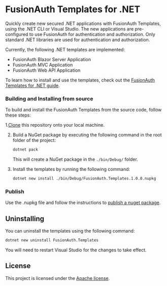 # FusionAuth Templates for .NET
Quickly create new secured .NET applications with FusionAuth Templates, using the .NET CLI or Visual Studio. The new applications are pre-configured to use FusionAuth for authentication and authorization. Only standard .NET libraries are used for authentication and authorization.

Currently, the following .NET templates are implemented:

* FusionAuth Blazor Server Application
* FusionAuth MVC Application
* FusionAuth Web API Application

To learn how to install and use the templates, check out the [FusionAuth Templates for .NET guide](https://fusionauth.io/docs/v1/tech/client-libraries/netcore).

### Building and Installing from source

To build and install the FusionAuth Templates from the source code, follow these steps:

1.[Clone](https://docs.github.com/en/repositories/creating-and-managing-repositories/cloning-a-repository) this repository onto your local machine.

2. Build a NuGet package by executing the following command in the root folder of the project:

   ```bash
   dotnet pack
   ```

   This will create a NuGet package in the `./bin/Debug/` folder.

3. Install the templates by running the following command:

   ```bash
   dotnet new install ./bin/Debug/FusionAuth.Templates.1.0.0.nupkg
   ```

### Publish

Use the .nupkg file and follow the instructions to [publish a nuget package](https://learn.microsoft.com/en-us/nuget/nuget-org/publish-a-package).

## Uninstalling

You can uninstall the templates using the following command:

   ```bash
   dotnet new uninstall FusionAuth.Templates
   ```
You will need to restart Visual Studio for the changes to take effect.


## License

This project is licensed under the [Apache license](License.txt).
